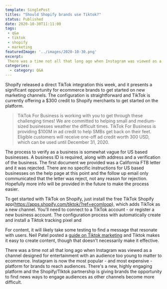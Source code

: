 ```yaml
---
template: SinglePost
titles: "Should Shopify brands use Tiktok?"
status: Published
date: 2020-10-30T11:11:00
tags:
 - q&a
 - tiktok
 - shopify
 - marketing
featuredImage: '../images/2020-10-30.png'
excerpt:
 There was a time not all that long ago when Instagram was viewed as a channel designed for entertainment with an audience too young to matter to ecommerce. Instagram is now the most popular - and most expensive - platform for brands to reach audiences. There's a new, highly engaging platform and the Shopify/TIktok partnership is giving brands the opportunity to find news ways to engage audiences as other channels become more difficult.
categories:
  - category: Q&A
---
```

Shopify released a direct TikTok integration this week, and it presents a significant opportunity for ecommerce brands to get started on new marketing channels. The configuration is straightforward and TikTok is currently offering a $300 credit to Shopify merchants to get started on the platform.

> TikTok For Business is working with you to get through these challenging times!
> We are committed to helping small and medium-sized businesses weather the difficult times. TikTok For Business is providing $100M in ad credit to help SMBs get back on their feet. Eligible customers will receive one-off ad credit worth 300 USD, which can be used until December 31, 2020.

The process to verify as a business is somewhat vague for US based businesses. A business ID is required, along with address and a verification of the business. The first document we provided was a California FTB letter and it was rejected. There are no specific instructions for US based businesses on the help page at this point and the follow up email only communicated that the letter was reject, not any reason for rejection. Hopefully more info will be provided in the future to make the process easier.

To get started with TikTok on Shopify, just install the free TikTok Shopify app(https://apps.shopify.com/tiktok/?ref=ecomloop), which adds TikTok as a new channel. You'll need to connect to a TikTok account - or register a new business account. The configuration process with automatically create and install a Tiktok tracking pixel and

For content, it will likely take some testing to find a message that resonate with users. Neil Patel posted a [guide on Tiktok marketing](https://neilpatel.com/blog/tiktok-marketing/) and Tiktok makes it easy to create content, though that doesn't necessarily make it effective.

There was a time not all that long ago when Instagram was viewed as a channel designed for entertainment with an audience too young to matter to ecommerce. Instagram is now the most popular - and most expensive - platform for brands to reach audiences. There's a new, highly engaging platform and the Shopify/TIktok partnership is giving brands the opportunity to find news ways to engage audiences as other channels become more difficult.
